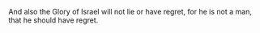 And also the Glory of Israel will not lie or have regret, for he is not a man, that he should have regret.
